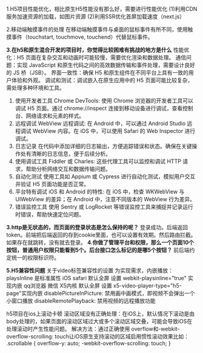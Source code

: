 1.H5项目性能优化，相比原生H5性能没有那么好，需要进行性能优化
(1)利用CDN服务加速资源的加载，如图片资源
(2)利用SSR优化首屏加载速度（next.js）

2.移动端触摸事件的处理
在移动端触摸事件与桌面的鼠标事件有所不同，使用触摸事件（touchstart, touchmove, touchend）代替鼠标事件。

**3.在h5和原生混合开发的项目时，你觉得比较困难有挑战的地方是什么**
性能优化：H5 页面在复杂交互和动画时可能较慢，需要优化渲染和数据处理。
通信问题：实现 JavaScript 和原生代码之间的高效数据传输和事件处理，需要设计良好的 JS 桥（JSB）。
界面一致性：确保 H5 和原生组件在不同平台上具有一致的用户体验和外观。
调试和测试：调试嵌入在原生应用中的 H5 页面可能比较复杂，需处理多种环境和工具。
1. 使用开发者工具
Chrome DevTools: 使用 Chrome 浏览器的开发者工具可以调试 H5 页面。通过 chrome://inspect 连接到移动设备进行调试，查看控制台、网络请求和元素的样式。
2. 远程调试
WebView 远程调试: 在 Android 中，可以通过 Android Studio 远程调试 WebView 内容。在 iOS 中，可以使用 Safari 的 Web Inspector 进行调试。
3. 日志记录
在代码中添加详细的日志输出，方便追踪错误和状态。确保在关键操作处有清晰的日志信息，便于后续分析。
4. 使用调试工具
Fiddler 或 Charles: 这些代理工具可以监控和调试 HTTP 请求，帮助分析网络交互和数据传输问题。
5. 自动化测试
使用工具如 Appium 或 Cypress 进行自动化测试，模拟用户交互并验证 H5 页面功能是否正常。
6. 平台特有调试
iOS 和 Android 的特性: 在 iOS 中，检查 WKWebView 与 UIWebView 的差异；在 Android 中，注意不同版本的 WebView 行为差异。
7. 错误监控工具
使用 Sentry 或 LogRocket 等错误监控工具来捕捉并记录运行时错误，帮助快速定位问题。

**3.http是无状态的，而页面的登录状态是怎么保持的呢？**
登录成功。后端返回token。前端把后端返回的存到cookie里面，也可以设置有效期。然后路由拦截。如果存在就跳转，没有就去登录。
**4.你做了管理平台和权限，那么一个页面10个按钮，普通用户权限只能看到5个。后台接口怎么标记的是哪5个按钮？** 
前后端约定统一的权限标识符。

**5.H5兼容性问题**
关于video标签兼容性的设置
为实现需求，内嵌播放：
playsInline 是标准属性
iOS safari 默认全屏 设置 webkit-playsinline="true" 实现内嵌
qq浏览器 微信 X5内核 默认全屏 设置 x5-video-player-type="h5-page"实现内嵌
disablePictureInPicture: 禁用画中画模式，即视频不会弹出一个小窗口播放
disableRemotePlayback: 禁用视频的远程播放功能

h5项目在ios上滚动卡顿
滚动区域没有正确处理：在iOS上，默认情况下滚动是由body处理的，如果页面的滚动区域过大或多个滚动区域交叠，可能会导致iOS在处理滚动时产生性能问题。
解决方法：通过正确使用 overflow和-webkit-overflow-scrolling: touch让iOS原生支持滚动的区域启用惯性滚动效果比如：
.scrollable {
  overflow-y: auto;
  -webkit-overflow-scrolling: touch;
}